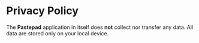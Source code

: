 # Privacy Policy
The **Pastepad** application in itself does **not** collect nor transfer any data. All data are stored only on your local device.
